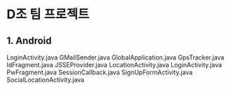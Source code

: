 # D조 팀 프로젝트

## 1. Android
LoginActivity.java
GMailSender.java
GlobalApplication.java
GpsTracker.java
IdFragment.java
JSSEProvider.java
LocationActivity.java
LoginActivity.java
PwFragment.java
SessionCallback.java
SignUpFormActivity.java
SocialLocationActivity.java
